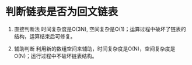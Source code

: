 # 判断链表是否为回文链表

  1. 直接判断法
     时间复杂度是O(3N), 空间复杂是O(1)；运算过程中破坏了链表的结构，运算结束后可修复。

  2. 辅助判断
     利用新的数组空间来辅助，时间复杂度是O(N)，空间复杂度是O(N)；运行过程中不破坏链表结构。

